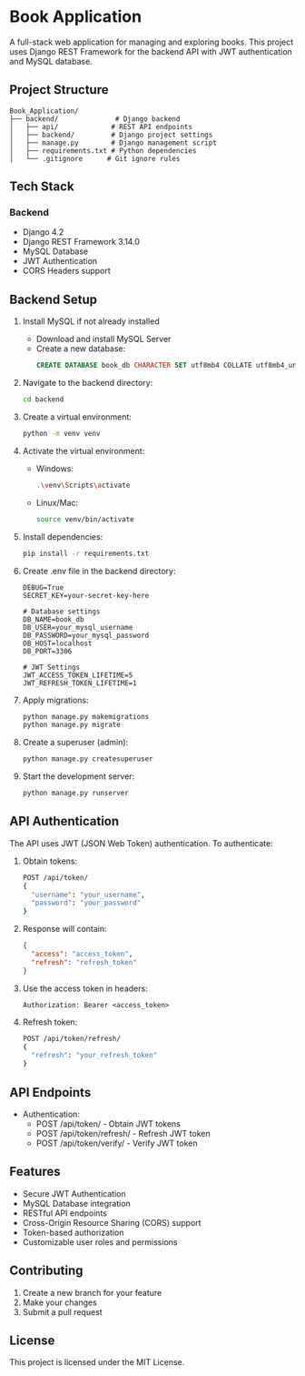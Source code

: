 # Book Application

A full-stack web application for managing and exploring books. This project uses Django REST Framework for the backend API with JWT authentication and MySQL database.

## Project Structure

```
Book_Application/
├── backend/              # Django backend
│   ├── api/             # REST API endpoints
│   ├── backend/         # Django project settings
│   ├── manage.py        # Django management script
│   ├── requirements.txt # Python dependencies
│   └── .gitignore      # Git ignore rules
```

## Tech Stack

### Backend
- Django 4.2
- Django REST Framework 3.14.0
- MySQL Database
- JWT Authentication
- CORS Headers support

## Backend Setup

1. Install MySQL if not already installed
   - Download and install MySQL Server
   - Create a new database:
     ```sql
     CREATE DATABASE book_db CHARACTER SET utf8mb4 COLLATE utf8mb4_unicode_ci;
     ```

2. Navigate to the backend directory:
   ```bash
   cd backend
   ```

3. Create a virtual environment:
   ```bash
   python -m venv venv
   ```

4. Activate the virtual environment:
   - Windows:
     ```bash
     .\venv\Scripts\activate
     ```
   - Linux/Mac:
     ```bash
     source venv/bin/activate
     ```

5. Install dependencies:
   ```bash
   pip install -r requirements.txt
   ```

6. Create .env file in the backend directory:
   ```
   DEBUG=True
   SECRET_KEY=your-secret-key-here
   
   # Database settings
   DB_NAME=book_db
   DB_USER=your_mysql_username
   DB_PASSWORD=your_mysql_password
   DB_HOST=localhost
   DB_PORT=3306
   
   # JWT Settings
   JWT_ACCESS_TOKEN_LIFETIME=5
   JWT_REFRESH_TOKEN_LIFETIME=1
   ```

7. Apply migrations:
   ```bash
   python manage.py makemigrations
   python manage.py migrate
   ```

8. Create a superuser (admin):
   ```bash
   python manage.py createsuperuser
   ```

9. Start the development server:
   ```bash
   python manage.py runserver
   ```

## API Authentication

The API uses JWT (JSON Web Token) authentication. To authenticate:

1. Obtain tokens:
   ```bash
   POST /api/token/
   {
     "username": "your_username",
     "password": "your_password"
   }
   ```

2. Response will contain:
   ```json
   {
     "access": "access_token",
     "refresh": "refresh_token"
   }
   ```

3. Use the access token in headers:
   ```
   Authorization: Bearer <access_token>
   ```

4. Refresh token:
   ```bash
   POST /api/token/refresh/
   {
     "refresh": "your_refresh_token"
   }
   ```

## API Endpoints

- Authentication:
  - POST /api/token/ - Obtain JWT tokens
  - POST /api/token/refresh/ - Refresh JWT token
  - POST /api/token/verify/ - Verify JWT token

## Features

- Secure JWT Authentication
- MySQL Database integration
- RESTful API endpoints
- Cross-Origin Resource Sharing (CORS) support
- Token-based authorization
- Customizable user roles and permissions

## Contributing

1. Create a new branch for your feature
2. Make your changes
3. Submit a pull request

## License

This project is licensed under the MIT License. 